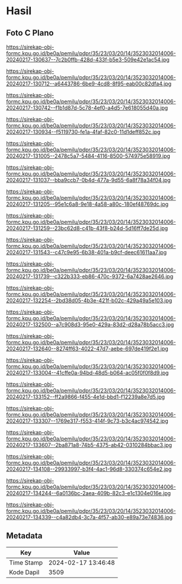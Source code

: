 # Hasil

## Foto C Plano

https://sirekap-obj-formc.kpu.go.id/be0a/pemilu/pdpr/35/23/03/20/14/3523032014006-20240217-130637--7c2b0ffb-428d-433f-b5e3-509e42e1ac54.jpg

https://sirekap-obj-formc.kpu.go.id/be0a/pemilu/pdpr/35/23/03/20/14/3523032014006-20240217-130712--a6443786-6be9-4cd8-8f95-eab00c82dfa4.jpg

https://sirekap-obj-formc.kpu.go.id/be0a/pemilu/pdpr/35/23/03/20/14/3523032014006-20240217-130742--f1b1d87d-5c78-4ef0-a4d5-7e618055d40a.jpg

https://sirekap-obj-formc.kpu.go.id/be0a/pemilu/pdpr/35/23/03/20/14/3523032014006-20240217-130934--f5119730-fe1a-4faf-82c0-11d1deff852c.jpg

https://sirekap-obj-formc.kpu.go.id/be0a/pemilu/pdpr/35/23/03/20/14/3523032014006-20240217-131005--2478c5a7-5484-4116-8500-574975e58919.jpg

https://sirekap-obj-formc.kpu.go.id/be0a/pemilu/pdpr/35/23/03/20/14/3523032014006-20240217-131037--bba9ccb7-0b4d-477a-9d55-6a8f78a34f04.jpg

https://sirekap-obj-formc.kpu.go.id/be0a/pemilu/pdpr/35/23/03/20/14/3523032014006-20240217-131205--95e1c6a8-9e18-4a58-a80c-180ef48769dc.jpg

https://sirekap-obj-formc.kpu.go.id/be0a/pemilu/pdpr/35/23/03/20/14/3523032014006-20240217-131259--23bc62d8-c41b-43f8-b24d-5d16ff7de25d.jpg

https://sirekap-obj-formc.kpu.go.id/be0a/pemilu/pdpr/35/23/03/20/14/3523032014006-20240217-131543--c47c9e95-6b38-401a-b9cf-deec61611aa7.jpg

https://sirekap-obj-formc.kpu.go.id/be0a/pemilu/pdpr/35/23/03/20/14/3523032014006-20240217-131739--c322b333-eb86-470c-9372-6a7428ae2646.jpg

https://sirekap-obj-formc.kpu.go.id/be0a/pemilu/pdpr/35/23/03/20/14/3523032014006-20240217-132254--2bd38d05-4b3e-421f-b02c-429a49a5e103.jpg

https://sirekap-obj-formc.kpu.go.id/be0a/pemilu/pdpr/35/23/03/20/14/3523032014006-20240217-132500--a7c908d3-95e0-429a-83d2-d28a78b5acc3.jpg

https://sirekap-obj-formc.kpu.go.id/be0a/pemilu/pdpr/35/23/03/20/14/3523032014006-20240217-132640--8274ff63-4022-47d7-aebe-697de419f2e1.jpg

https://sirekap-obj-formc.kpu.go.id/be0a/pemilu/pdpr/35/23/03/20/14/3523032014006-20240217-133004--41cffe0a-94bd-48d5-b064-ac05f0f0f8d9.jpg

https://sirekap-obj-formc.kpu.go.id/be0a/pemilu/pdpr/35/23/03/20/14/3523032014006-20240217-133152--ff2a9866-f455-4e1d-bbd1-f12239a8e7d5.jpg

https://sirekap-obj-formc.kpu.go.id/be0a/pemilu/pdpr/35/23/03/20/14/3523032014006-20240217-133307--1769e317-f553-414f-9c73-b3c4ac974542.jpg

https://sirekap-obj-formc.kpu.go.id/be0a/pemilu/pdpr/35/23/03/20/14/3523032014006-20240217-133607--2ba871a8-74b5-4375-ab42-0310284bbac3.jpg

https://sirekap-obj-formc.kpu.go.id/be0a/pemilu/pdpr/35/23/03/20/14/3523032014006-20240217-134108--29933997-b3f4-4ac1-96d8-330374c654e2.jpg

https://sirekap-obj-formc.kpu.go.id/be0a/pemilu/pdpr/35/23/03/20/14/3523032014006-20240217-134244--6a0136bc-2aea-409b-82c3-e1c1304e016e.jpg

https://sirekap-obj-formc.kpu.go.id/be0a/pemilu/pdpr/35/23/03/20/14/3523032014006-20240217-134339--c4a82db4-3c7a-4f57-ab30-e89a73e74836.jpg


## Metadata

| Key        | Value               |
| ---------- | ------------------- |
| Time Stamp | 2024-02-17 13:46:48 |
| Kode Dapil | 3509                |



